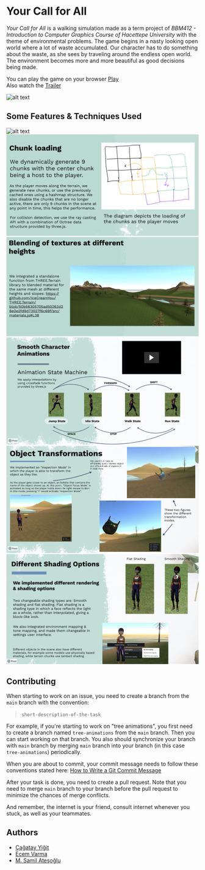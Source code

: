 # Your Call for All
<em>Your Call for All</em> is a walking simulation made as a term project of <em>BBM412 - Introduction to Computer Graphics Course of Hacettepe University</em> with the theme of environmental problems. The game begins in a nasty looking open world where a lot of waste accumulated. Our character has to do something about the waste, as she sees by traveling around the endless open world. The environment becomes more and more beautiful as good decisions being made.
<br>

You can play the game on your browser [Play](https://sce-nery.github.io/Your-Call-for-All/public_html/index.html) 
<br> 
Also watch the [Trailer](https://www.youtube.com/watch?v=SJUABrbwMZk) 

![alt text](https://user-images.githubusercontent.com/16795283/104253132-d6238380-5484-11eb-8e3e-c1ec3e205050.png "Your Call for All")


## Some Features & Techniques Used

![alt text](public_html/assets/images/presentation/terrain-generation.png "Your Call for All" )
![alt text](public_html/assets/images/presentation/chunk-loading.png "Your Call for All")
![alt text](public_html/assets/images/presentation/blending-textures.png "Your Call for All")
![alt text](public_html/assets/images/presentation/character-animations.png "Your Call for All")
![alt text](public_html/assets/images/presentation/object-transformations.png "Your Call for All")
![alt text](public_html/assets/images/presentation/shading-options.png "Your Call for All")



## Contributing

When starting to work on an issue, you need to create a branch from the `main` branch with the convention:

> `short-description-of-the-task`<br>

For example, if you're starting to work on "tree animations", you first need to create a branch named `tree-animations` from the `main` branch. Then you can start working on that branch. You also should synchronize your branch with `main` branch by merging `main` branch into your branch (in this case `tree-animations`) periodically.

When you are about to commit, your commit message needs to follow these conventions stated here: [How to Write a Git Commit Message](https://chris.beams.io/posts/git-commit/)   

After your task is done, you need to create a pull request. Note that you need to merge `main` branch to your branch before the pull request to minimize the chances of merge conflicts. 

And remember, the internet is your friend, consult internet whenever you stuck, as well as your teammates.

## Authors
 
-  [Çağatay Yiğit](https://github.com/cagatayyigit)
-  [Ecem Varma](https://github.com/EcemVarma)
-  [M. Şamil Ateşoğlu](https://github.com/shamilatesoglu)
